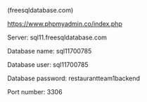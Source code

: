 (freesqldatabase.com)

https://www.phpmyadmin.co/index.php

Server: sql11.freesqldatabase.com

Database name: sql11700785

Database user: sql11700785

Database password: restaurantteam1backend

Port number: 3306

